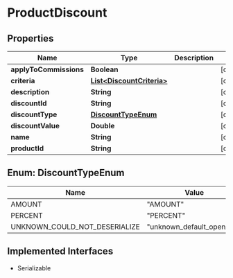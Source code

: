 

# ProductDiscount


## Properties

| Name | Type | Description | Notes |
|------------ | ------------- | ------------- | -------------|
|**applyToCommissions** | **Boolean** |  |  [optional] |
|**criteria** | [**List&lt;DiscountCriteria&gt;**](DiscountCriteria.md) |  |  [optional] |
|**description** | **String** |  |  [optional] |
|**discountId** | **String** |  |  [optional] |
|**discountType** | [**DiscountTypeEnum**](#DiscountTypeEnum) |  |  [optional] |
|**discountValue** | **Double** |  |  [optional] |
|**name** | **String** |  |  [optional] |
|**productId** | **String** |  |  [optional] |



## Enum: DiscountTypeEnum

| Name | Value |
|---- | -----|
| AMOUNT | &quot;AMOUNT&quot; |
| PERCENT | &quot;PERCENT&quot; |
| UNKNOWN_COULD_NOT_DESERIALIZE | &quot;unknown_default_open_api&quot; |


## Implemented Interfaces

* Serializable

